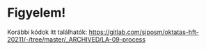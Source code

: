 # Figyelem!

Korábbi kódok itt találhatók: https://gitlab.com/siposm/oktatas-hft-20211/-/tree/master/_ARCHIVED/LA-09-process